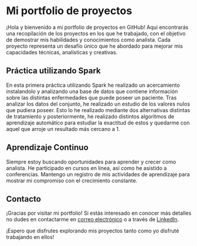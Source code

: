 # Mi portfolio de proyectos

¡Hola y bienvenido a mi portfolio de proyectos en GitHub! Aquí encontrarás una recopilación de los proyectos en los que he trabajado, con el objetivo de demostrar mis habilidades y conocimientos como analista. Cada proyecto representa un desafío único que he abordado para mejorar mis capacidades técnicas, analísticas y creativas.

## Práctica utilizando Spark

En esta primera práctica utilizando Spark he realizado un acercamiento instalandolo y analizando una base de datos que contiene información sobre las distintas enfermedades que puede poseer un paciente. 
Tras analizar los datos del conjunto, he realizado un estudio de los valores nulos que pudiera poseer. Esto lo he realizado mediante dos alternativas distintas de tratamiento y posteriormente, he realizado distintos algoritmos 
de aprendizaje automático para estudiar la exactitud de estos y quedarme con aquel que arroje un resultado más cercano a 1.

## Aprendizaje Continuo

Siempre estoy buscando oportunidades para aprender y crecer como analista. He participado en cursos en línea, así como he asistido a conferencias. Mantengo un registro de mis actividades de aprendizaje para mostrar mi compromiso con el crecimiento constante.

## Contacto

¡Gracias por visitar mi portfolio! Si estás interesado en conocer más detalles no dudes en contactarme en [correo electrónico](luciasanchezsanchez99@gmail.com) o a través de [LinkedIn](https://www.linkedin.com/in/lucia-sanchez-sanchez-893408254/).

¡Espero que disfrutes explorando mis proyectos tanto como yo disfruté trabajando en ellos!
